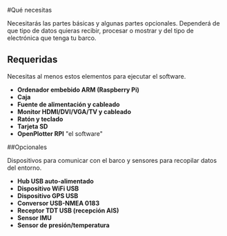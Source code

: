 #Qué necesitas

Necesitarás las partes básicas y algunas partes opcionales. Dependerá de que tipo de datos quieras recibir, procesar o mostrar y del tipo de electrónica que tenga tu barco.

## Requeridas

Necesitas al menos estos elementos para ejecutar el software.
* **Ordenador embebido ARM (Raspberry Pi)**
* **Caja**
* **Fuente de alimentación y cableado**
* **Monitor HDMI/DVI/VGA/TV y cableado**
* **Ratón y teclado**
* **Tarjeta SD**
* **OpenPlotter RPI** "el software"

##Opcionales

Dispositivos para comunicar con el barco y sensores para recopilar datos del entorno.
* **Hub USB auto-alimentado**
* **Dispositivo WiFi USB**
* **Dispositivo GPS USB**
* **Conversor USB-NMEA 0183**
* **Receptor TDT USB (recepción AIS)**
* **Sensor IMU**
* **Sensor de presión/temperatura**